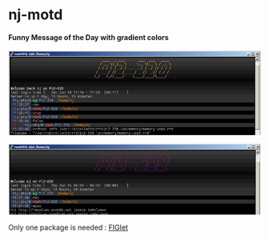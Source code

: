 nj-motd
====

#### Funny Message of the Day with gradient colors ####

<p align="center">
  <img src="https://github.com/NJMG/nj-motd/blob/master/nj-motd.png?raw=true"/>
</p>
<p align="center">
  <img src="https://github.com/NJMG/nj-motd/blob/master/nj-motd2.png?raw=true"/>
</p>

Only one package is needed : [FIGlet](http://www.figlet.org/) 

